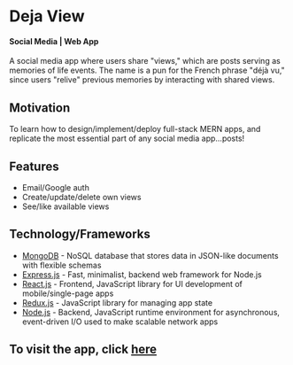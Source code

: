 # Deja View
#### Social Media | Web App
A social media app where users share "views," which are posts serving as memories of life events. The name is a pun for the French phrase "déjà vu," since users "relive" previous memories by interacting with shared views.

## Motivation
To learn how to design/implement/deploy full-stack MERN apps, and replicate the most essential part of any social media app...posts!

## Features
- Email/Google auth
- Create/update/delete own views
- See/like available views

## Technology/Frameworks
- [MongoDB](https://mongodb.com/) - NoSQL database that stores data in JSON-like documents with flexible schemas
- [Express.js](https://expressjs.com/) - Fast, minimalist, backend web framework for Node.js
- [React.js](https://reactjs.org/) - Frontend, JavaScript library for UI development of mobile/single-page apps
- [Redux.js](https://redux.js.org/) - JavaScript library for managing app state
- [Node.js](https://nodejs.org/) - Backend, JavaScript runtime environment for asynchronous, event-driven I/O used to make scalable network apps

## To visit the app, click [here](https://deja-view.netlify.app/)
